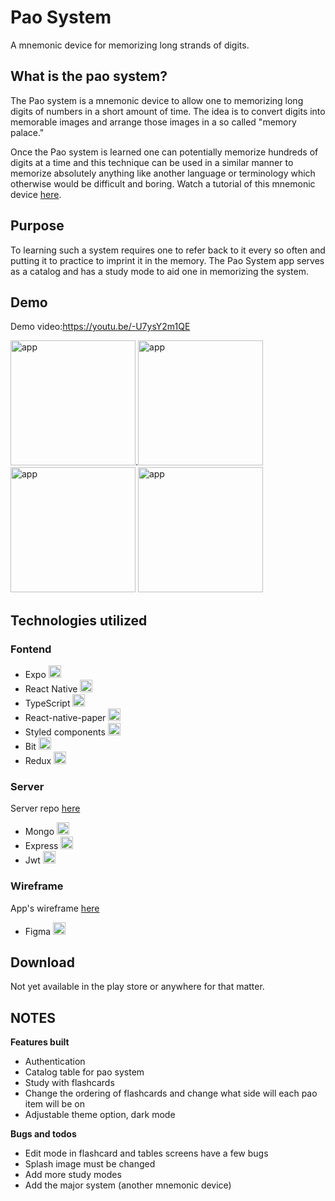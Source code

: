 # Pao System

A mnemonic device for memorizing long strands of digits.

## What is the pao system?

The Pao system is a mnemonic device to allow one to memorizing long digits of numbers in a short amount of time. The idea is to convert digits into memorable images and arrange those images in a so called "memory palace." 

Once the Pao system is learned one can potentially memorize hundreds of digits at a time and this technique can be used in a similar manner to memorize absolutely anything like another language or terminology which otherwise would be difficult and boring. Watch a tutorial of this mnemonic device [here](https://www.youtube.com/watch?v=R-gCm3gEFQE&feature=youtu.be&t=27).

## Purpose

To learning such a system requires one to refer back to it every so often and putting it to practice to imprint it in the memory. The Pao System app serves as a catalog and has a study mode to aid one in memorizing the system.

## Demo
Demo video:https://youtu.be/-U7ysY2m1QE

<img src="https://i.ibb.co/XXPcnsB/Screenshot-20201006-210038-The-Pao-System.jpg" width="200" title="app">.<img src="https://i.ibb.co/brgFXS4/Screenshot-20200715-131741-The-Pao-System.jpg" width="200" title="app">
<img src="https://i.ibb.co/VmnpC2t/Screenshot-20201006-210056-The-Pao-System.jpg" width="200" title="app">
<img src="https://i.ibb.co/dtrkwNz/Screenshot-20200715-131803-The-Pao-System.jpg" width="200" title="app">



## Technologies utilized

### Fontend

- Expo <img src="https://i.ibb.co/DpkVZxY/expo.png" width="20" title="hover text">
- React Native <img src="https://i.ibb.co/0pNL1RX/react-Native-Logo.png" width="20" title="hover text">
- TypeScript <img src="https://gist.githubusercontent.com/FormidablePencil/08767773b974a5e26f84ddb558cda01f/raw/441a3b040130c35e3892eb3c8c4fe273cf0347dd/typescript.svg" width="20" title="hover text">
- React-native-paper <img src="https://i.ibb.co/wW3rbJh/paper-logo.png" width="20" title="hover text">
- Styled components <img src="https://i.ibb.co/1z3NJM3/styled-Components.png" width="20" title="hover text">
- Bit <img src="https://gist.githubusercontent.com/FormidablePencil/98f22385ae764b37fdd34ff6cd38ac90/raw/4940572e7ba49a15060e3ca65b80629facfa7928/bit.svg" width="20" title="hover text">
- Redux <img src="https://i.ibb.co/nDCsZTK/5848309bcef1014c0b5e4a9a.png" width="20" title="hover text">

### Server

Server repo [here](https://github.com/FormidablePencil/Pao-System-Server.git)

- Mongo <img src="https://i.ibb.co/W0vHXC6/mongodb2-11-29-47-PM.png" width="20" title="hover text">
- Express <img src="https://i.ibb.co/MDSSj8M/express-Logo.png" width="20" title="hover text">
- Jwt <img src="https://i.ibb.co/BLHrwnK/jwt.png" width="20" title="hover text">

### Wireframe

App's wireframe [here](https://www.figma.com/file/SIPzIKXeKUvyE44WJjnoH3/Pao) 

- Figma <img src="https://i.ibb.co/84nkKcK/Figma.png" width="20" title="hover text">

## Download

Not yet available in the play store or anywhere for that matter.

## NOTES

**Features built**

- Authentication
- Catalog table for pao system
- Study with flashcards
- Change the ordering of flashcards and change what side will each pao item will be on
- Adjustable theme option, dark mode

**Bugs and todos**

- Edit mode in flashcard and tables screens have a few bugs
- Splash image must be changed
- Add more study modes
- Add the major system (another mnemonic device)
